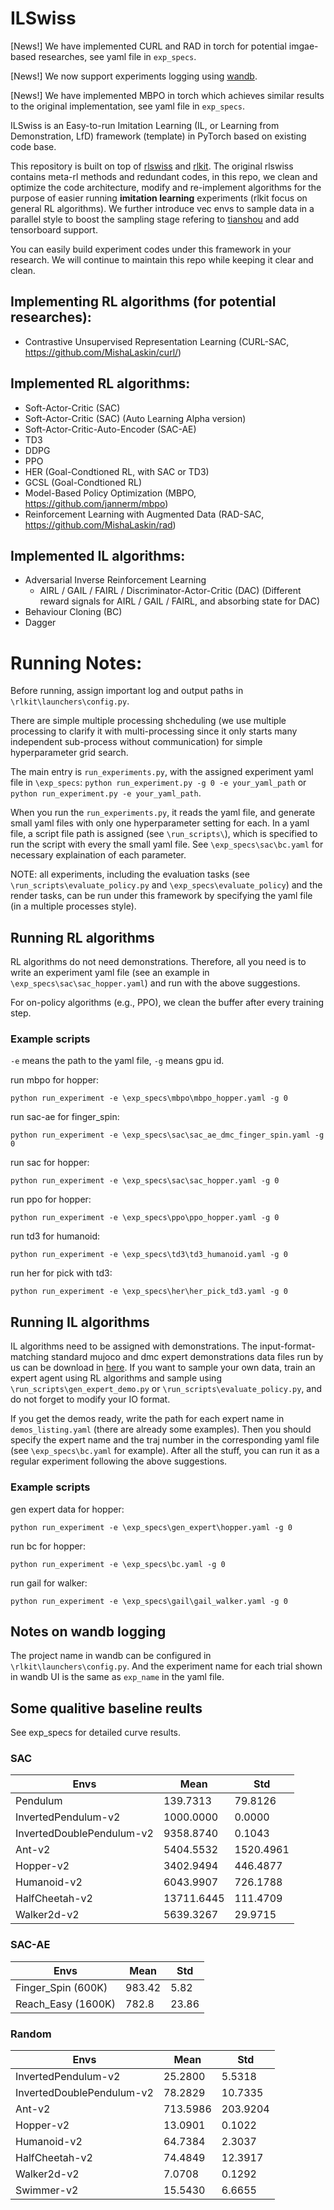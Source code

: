 # ILSwiss
[News!] We have implemented CURL and RAD in torch for potential imgae-based researches, see yaml file in `exp_specs`.

[News!] We now support experiments logging using [wandb](https://wandb.ai).

[News!] We have implemented MBPO in torch which achieves similar results to the original implementation, see yaml file in `exp_specs`.

ILSwiss is an Easy-to-run Imitation Learning (IL, or Learning from Demonstration, LfD) framework (template) in PyTorch based on existing code base.

This repository is built on top of [rlswiss](https://github.com/KamyarGh/rl_swiss) and [rlkit](https://github.com/rail-berkeley/rlkit/). The original rlswiss contains meta-rl methods and redundant codes, in this repo, we clean and optimize the code architecture, modify and re-implement algorithms for the purpose of easier running **imitation learning** experiments (rlkit focus on general RL algorithms). We further introduce vec envs to sample data in a parallel style to boost the sampling stage refering to [tianshou](https://github.com/thu-ml/tianshou) and add tensorboard support.

You can easily build experiment codes under this framework in your research. We will continue to maintain this repo while keeping it clear and clean.

## Implementing RL algorithms (for potential researches):

- Contrastive Unsupervised Representation Learning (CURL-SAC, https://github.com/MishaLaskin/curl/)

## Implemented RL algorithms:

- Soft-Actor-Critic (SAC)
- Soft-Actor-Critic (SAC) (Auto Learning Alpha version)
- Soft-Actor-Critic-Auto-Encoder (SAC-AE)
- TD3
- DDPG
- PPO
- HER (Goal-Condtioned RL, with SAC or TD3)
- GCSL (Goal-Condtioned RL)
- Model-Based Policy Optimization (MBPO, https://github.com/jannerm/mbpo)
- Reinforcement Learning with Augmented Data (RAD-SAC, https://github.com/MishaLaskin/rad)

## Implemented IL algorithms:

- Adversarial Inverse Reinforcement Learning
    - AIRL / GAIL / FAIRL / Discriminator-Actor-Critic (DAC) (Different reward signals for AIRL / GAIL / FAIRL, and absorbing state for DAC)
- Behaviour Cloning (BC)
- Dagger

# Running Notes:

Before running, assign important log and output paths in `\rlkit\launchers\config.py`.

There are simple multiple processing shcheduling (we use multiple processing to clarify it with multi-processing since it only starts many independent sub-process without communication) for simple hyperparameter grid search.

The main entry is `run_experiments.py`, with the assigned experiment yaml file in `\exp_specs`:
`python run_experiment.py -g 0 -e your_yaml_path` or `python run_experiment.py -e your_yaml_path`.

When you run the `run_experiments.py`, it reads the yaml file, and generate small yaml files with only one hyperparameter setting for each. In a yaml file, a script file path is assigned (see `\run_scripts\`), which is specified to run the script with every the small yaml file. See `\exp_specs\sac\bc.yaml` for necessary explaination of each parameter.

NOTE: all experiments, including the evaluation tasks (see `\run_scripts\evaluate_policy.py` and `\exp_specs\evaluate_policy`) and the render tasks, can be run under this framework by specifying the yaml file (in a multiple processes style).

## Running RL algorithms

RL algorithms do not need demonstrations. Therefore, all you need is to write an experiment yaml file (see an example in `\exp_specs\sac\sac_hopper.yaml`) and run with the above suggestions.

For on-policy algorithms (e.g., PPO), we clean the buffer after every training step.

### Example scripts

`-e` means the path to the yaml file, `-g` means gpu id.

run mbpo for hopper:

```
python run_experiment -e \exp_specs\mbpo\mbpo_hopper.yaml -g 0
```

run sac-ae for finger_spin:

```
python run_experiment -e \exp_specs\sac\sac_ae_dmc_finger_spin.yaml -g 0
```


run sac for hopper:

```
python run_experiment -e \exp_specs\sac\sac_hopper.yaml -g 0
```


run ppo for hopper:

```
python run_experiment -e \exp_specs\ppo\ppo_hopper.yaml -g 0
```

run td3 for humanoid:

```
python run_experiment -e \exp_specs\td3\td3_humanoid.yaml -g 0
```

run her for pick with td3:

```
python run_experiment -e \exp_specs\her\her_pick_td3.yaml -g 0
```

## Running IL algorithms

IL algorithms need to be assigned with demonstrations. The input-format-matching standard mujoco and dmc expert demonstrations data files run by us can be download in [here](https://drive.google.com/drive/folders/1cZYLU-Wm11SV76apLZUJHrirk8N4pVyh?usp=sharing). If you want to sample your own data, train an expert agent using RL algorithms and sample using `\run_scripts\gen_expert_demo.py` or `\run_scripts\evaluate_policy.py`, and do not forget to modify your IO format.

If you get the demos ready, write the path for each expert name in `demos_listing.yaml` (there are already some examples). Then you should specify the expert name and the traj number in the corresponding yaml file (see `\exp_specs\bc.yaml` for example). After all the stuff, you can run it as a regular experiment following the above suggestions.

### Example scripts

gen expert data for hopper:

```
python run_experiment -e \exp_specs\gen_expert\hopper.yaml -g 0
```

run bc for hopper:

```
python run_experiment -e \exp_specs\bc.yaml -g 0
```

run gail for walker:

```
python run_experiment -e \exp_specs\gail\gail_walker.yaml -g 0
```

## Notes on wandb logging

The project name in wandb can be configured in `\rlkit\launchers\config.py`. And the experiment name for each trial shown in wandb UI is the same as `exp_name` in the yaml file.

## Some qualitive baseline reults

See exp_specs for detailed curve results.

### SAC

| Envs | Mean | Std
| ----  | ----  | ----  |
| Pendulum | 139.7313 | 79.8126 |
| InvertedPendulum-v2 | 1000.0000 | 0.0000 |
| InvertedDoublePendulum-v2 | 9358.8740 | 0.1043
| Ant-v2 | 5404.5532 | 1520.4961 |
| Hopper-v2 | 3402.9494 | 446.4877 |
| Humanoid-v2 | 6043.9907 | 726.1788 |
| HalfCheetah-v2 | 13711.6445 | 111.4709 |
| Walker2d-v2 | 5639.3267 | 29.9715 |

### SAC-AE

| Envs | Mean | Std
| ----  | ----  | ----  |
| Finger_Spin (600K) | 983.42 | 5.82 |
| Reach_Easy (1600K) | 782.8 | 23.86 |

### Random

| Envs | Mean | Std
| ----  | ----  | ----  |
| InvertedPendulum-v2 | 25.2800 | 5.5318 |
| InvertedDoublePendulum-v2 | 78.2829 | 10.7335
| Ant-v2 | 713.5986 | 203.9204 |
| Hopper-v2 | 13.0901 | 0.1022 |
| Humanoid-v2 | 64.7384 | 2.3037 |
| HalfCheetah-v2 | 74.4849 | 12.3917 |
| Walker2d-v2 | 7.0708 | 0.1292 |
| Swimmer-v2 | 15.5430 | 6.6655 |

